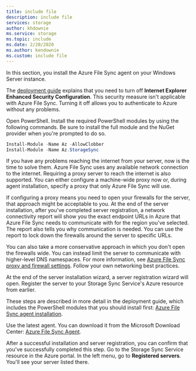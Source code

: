 ```yaml
---
title: include file
description: include file
services: storage
author: khdownie
ms.service: storage
ms.topic: include
ms.date: 2/20/2020
ms.author: kendownie
ms.custom: include file
---
```


In this section, you install the Azure File Sync agent on your Windows Server instance.

The [deployment guide](../articles/storage/file-sync/file-sync-deployment-guide.md) explains that you need to turn off **Internet Explorer Enhanced Security Configuration**. This security measure isn't applicable with Azure File Sync. Turning it off allows you to authenticate to Azure without any problems.

Open PowerShell. Install the required PowerShell modules by using the following commands. Be sure to install the full module and the NuGet provider when you're prompted to do so.

```powershell
Install-Module -Name Az -AllowClobber
Install-Module -Name Az.StorageSync
```

If you have any problems reaching the internet from your server, now is the time to solve them. Azure File Sync uses any available network connection to the internet. Requiring a proxy server to reach the internet is also supported. You can either configure a machine-wide proxy now or, during agent installation, specify a proxy that only Azure File Sync will use.

If configuring a proxy means you need to open your firewalls for the server, that approach might be acceptable to you. At the end of the server installation, after you've completed server registration, a network connectivity report will show you the exact endpoint URLs in Azure that Azure File Sync needs to communicate with for the region you've selected. The report also tells you why communication is needed. You can use the report to lock down the firewalls around the server to specific URLs.

You can also take a more conservative approach in which you don't open the firewalls wide. You can instead limit the server to communicate with higher-level DNS namespaces. For more information, see [Azure File Sync proxy and firewall settings](../articles/storage/file-sync/file-sync-firewall-and-proxy.md). Follow your own networking best practices.

At the end of the server installation wizard, a server registration wizard will open. Register the server to your Storage Sync Service's Azure resource from earlier.

These steps are described in more detail in the deployment guide, which includes the PowerShell modules that you should install first:
[Azure File Sync agent installation](../articles/storage/file-sync/file-sync-deployment-guide.md).

Use the latest agent. You can download it from the Microsoft Download Center:
[Azure File Sync Agent](https://aka.ms/AFS/agent "Azure File Sync Agent download").

After a successful installation and server registration, you can confirm that you've successfully completed this step. Go to the Storage Sync Service resource in the Azure portal. In the left menu, go to **Registered servers**. You'll see your server listed there.
